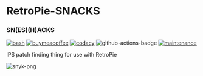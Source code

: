 # RetroPie-SNACKS
### SN(ES)(H)ACKS

[![bash][bash-badge]][bash] 
[![buymeacoffee][buymeacoffee-badge]][buymeacoffee] 
[![codacy][codacy-badge]][codacy] 
![github-actions-badge][]
[![maintenance][maintenance-badge]][maintenance]

IPS patch finding thing for use with RetroPie

![snyk-png][] 

[bash]:https://www.gnu.org/software/bash/
[bash-badge]:https://img.shields.io/badge/Made%20with-Bash-1f425f.svg
[codacy]:https://www.codacy.com/manual/kashaiahyah85/RetroPie-snes-hacks?utm_source=github.com&amp;utm_medium=referral&amp;utm_content=kashaiahyah85/RetroPie-snes-hacks&amp;utm_campaign=Badge_Grade
[codacy-badge]:https://api.codacy.com/project/badge/Grade/1422d6f8a4144852aed4c09bb8f96872
[snyk-png]:https://wakatime.com/share/@kashaiahyah85/6c25f5fd-a783-4ec9-8be3-0c43631ebbfc.svg
[github-actions-badge]:https://github.com/kashaiahyah85/RetroPie-SNACKS/workflows/SNACKS/badge.svg
[buymeacoffee]: https://www.buymeacoffee.com/kashaiahyah85
[buymeacoffee-badge]: https://camo.githubusercontent.com/cd005dca0ef55d7725912ec03a936d3a7c8de5b5/68747470733a2f2f696d672e736869656c64732e696f2f62616467652f6275792532306d6525323061253230636f666665652d646f6e6174652d79656c6c6f772e737667
[maintenance]:https://GitHub.com/kashaiahyah85/RetroPie-SNACKS/graphs/commit-activity
[maintenance-badge]:https://img.shields.io/badge/Maintained%3F-yes-green.svg
